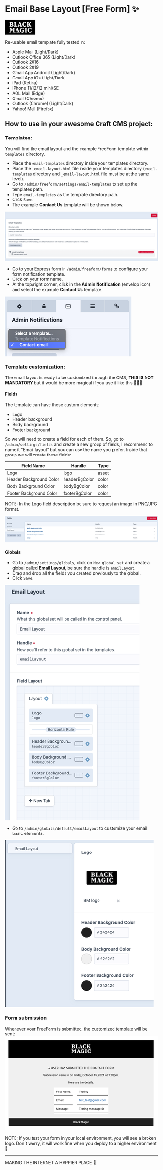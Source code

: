 # Email Base Layout [Free Form] ✨
[![N|Solid](https://github.com/DianyelaMaldonado/email-base-layout-freeform/blob/development/src/assets/BM-logo.png?raw=true)](https://heyblackmagic.com/)

Re-usable email template fully tested in:

- Apple Mail (Light/Dark)
- Outlook Office 365 (Light/Dark)
- Outlook 2016
- Outlook 2019
- Gmail App Android (Light/Dark)
- Gmail App iOs (Light/Dark)
- iPad (Retina)
- iPhone 11/12/12 mini/SE
- AOL Mail (Edge)
- Gmail (Chrome)
- Outlook (Chrome) (Light/Dark)
- Yahoo! Mail (Firefox)

## How to use in your awesome Craft CMS project:
### Templates:

You will find the email layout and the example FreeForm template within `templates` directory.

- Place the `email-templates` directory inside your templates directory.
- Place the `_email-layout.html` file inside your templates directory (`email-templates` directory and `_email-layout.html` file must be at the same level).
- Go to `/admin/freeform/settings/email-templates` to set up the templates path.
- Type `email-templates` as the template directory path.
- Click `Save`.
- The example **Contact Us** template will be shown below.

![alt text](https://github.com/DianyelaMaldonado/email-base-layout-freeform/blob/development/src/screenshots/template-directory-path.png?raw=true)

- Go to your Express form in `/admin/freeform/forms` to configure your form notification template.
- Click on your form name.
- At the top/right corner, click in the **Admin Notification** (envelop icon) and select the example **Contact Us** template.

![alt text](https://github.com/DianyelaMaldonado/email-base-layout-freeform/blob/development/src/screenshots/admin-notification-select.png?raw=true)

### Template customization:

The email layout is ready to be customized through the CMS, **THIS IS NOT MANDATORY** but it would be more magical if you use it like this 🦯🎩✨

#### Fields
The template can have these custom elements:
- Logo
- Header background
- Body background
- Footer background

So we will need to create a field for each of them. So, go to `/admin/settings/fields` and create a new group of fields, I recommend to name it "Email layout" but you can use the name you prefer. Inside that group we will create these fields:

| Field Name | Handle | Type |
| ------ | ------ | ------ |
| Logo | logo | asset |
| Header Background Color | headerBgColor | color |
| Body Background Color | bodyBgColor | color |
| Footer Background Color | footerBgColor | color |

NOTE: In the Logo field description be sure to request an image in PNG/JPG format.

![alt text](https://github.com/DianyelaMaldonado/email-base-layout-freeform/blob/development/src/screenshots/fields.png?raw=true)

#### Globals

- Go to `/admin/settings/globals`, click on `New global set` and create a global called **Email Layout**, be sure the handle is `emailLayout`.
- Drag and drop all the fields you created previously to the global.
- Click `Save`.

![alt text](https://github.com/DianyelaMaldonado/email-base-layout-freeform/blob/development/src/screenshots/global.png?raw=true)

- Go to `/admin/globals/default/emailLayout` to customize your email basic elements.

![alt text](https://github.com/DianyelaMaldonado/email-base-layout-freeform/blob/development/src/screenshots/global-2.png?raw=true)

### Form submission
Whenever your FreeForm is submitted, the customized template will be sent:
![alt text](https://github.com/DianyelaMaldonado/email-base-layout-freeform/blob/development/src/screenshots/example-email.png?raw=true)

NOTE: If you test your form in your local environment, you will see a broken logo. Don´t worry, it will work fine when you deploy to a higher environment 🚀

-----
MAKING THE INTERNET A HAPPIER PLACE 💫
